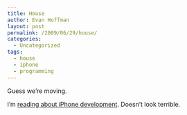 ```yaml
---
title: House
author: Evan Hoffman
layout: post
permalink: /2009/06/29/house/
categories:
  - Uncategorized
tags:
  - house
  - iphone
  - programming
---
```

Guess we&#8217;re moving.

I&#8217;m <a href="http://www.amazon.com/exec/obidos/ASIN/193398886X/ref=nosim/evanhoffmasho-20" onclick="_gaq.push(['_trackEvent', 'outbound-article', 'http://www.amazon.com/exec/obidos/ASIN/193398886X/ref=nosim/evanhoffmasho-20', 'reading about iPhone development']);" >reading about iPhone development</a>. Doesn&#8217;t look terrible.